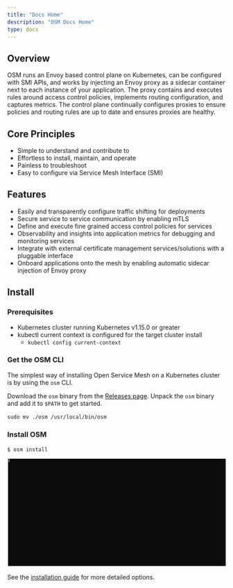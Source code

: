 ```yaml
---
title: "Docs Home"
description: "OSM Docs Home"
type: docs
---
```


## Overview

OSM runs an Envoy based control plane on Kubernetes, can be configured with SMI APIs, and works by injecting an Envoy proxy as a sidecar container next to each instance of your application. The proxy contains and executes rules around access control policies, implements routing configuration, and captures metrics. The control plane continually configures proxies to ensure policies and routing rules are up to date and ensures proxies are healthy.

## Core Principles
* Simple to understand and contribute to
* Effortless to install, maintain, and operate
* Painless to troubleshoot
* Easy to configure via Service Mesh Interface (SMI)

## Features
* Easily and transparently configure traffic shifting for deployments
* Secure service to service communication by enabling mTLS
* Define and execute fine grained access control policies for services
* Observability and insights into application metrics for debugging and monitoring services
* Integrate with external certificate management services/solutions with a pluggable interface
* Onboard applications onto the mesh by enabling automatic sidecar injection of Envoy proxy

## Install

### Prerequisites
- Kubernetes cluster running Kubernetes v1.15.0 or greater
- kubectl current context is configured for the target cluster install
  - ```kubectl config current-context```

### Get the OSM CLI

The simplest way of installing Open Service Mesh on a Kubernetes cluster is by using the `osm` CLI.

Download the `osm` binary from the [Releases page](https://github.com/openservicemesh/osm/releases). Unpack the `osm` binary and add it to `$PATH` to get started.
```shell
sudo mv ./osm /usr/local/bin/osm
```

### Install OSM
```shell
$ osm install
```

![OSM Install Demo](https://github.com/openservicemesh/osm/raw/main/img/osm-install-demo-v0.2.0.gif "OSM Install Demo")

See the [installation guide](docs/installation_guide.md) for more detailed options.
